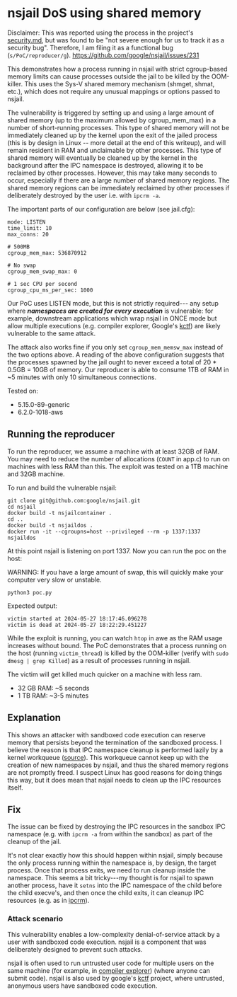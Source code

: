 nsjail DoS using shared memory
====

Disclaimer: This was reported using the process in the project's [security.md](https://github.com/google/.github/blob/master/SECURITY.md), but was found to be
"not severe enough for us to track it as a security bug". Therefore, I am filing it as a functional bug (`s/PoC/reproducer/g`). https://github.com/google/nsjail/issues/231

This demonstrates how a process running in nsjail
with strict cgroup-based memory limits can cause
processes outside the jail to be killed by the OOM-killer. This
uses the Sys-V shared memory mechanism (shmget, shmat, etc.),
which does not require any unusual mappings or
options passed to nsjail.

The vulnerability is triggered by setting up and using a large amount of shared memory (up to the maximum allowed by cgroup_mem_max) in a number of short-running processes. This type of shared memory will not be immediately cleaned up by the kernel upon the exit of the jailed process (this is by design in Linux -- more detail at the end of this writeup), and will remain resident in RAM and unclaimable by other processes. This type of shared memory will eventually be cleaned up by the kernel in the background after the IPC namespace is destroyed, allowing it to be reclaimed by other processes. However, this may take many seconds to occur, especially if there are a large number of shared memory regions. The shared memory regions can be immediately reclaimed by other processes if deliberately destroyed by the user i.e. with `ipcrm -a`.

The important parts of our configuration are below (see jail.cfg):

```
mode: LISTEN
time_limit: 10
max_conns: 20

# 500MB
cgroup_mem_max: 536870912

# No swap
cgroup_mem_swap_max: 0

# 1 sec CPU per second
cgroup_cpu_ms_per_sec: 1000
```

Our PoC uses LISTEN mode, but this is not strictly required---
any setup where ***namespaces are created for every execution***
is vulnerable: for example, downstream applications which wrap nsjail in ONCE
mode but allow multiple executions (e.g. compiler explorer, Google's [kctf](https://github.com/google/kctf/blob/v1/dist/challenge-templates/pwn/challenge/nsjail.cfg)) are likely
vulnerable to the same attack.

The attack also works fine if you only set `cgroup_mem_memsw_max` instead
of the two options above. A reading of the above configuration suggests
that the processes spawned by the jail ought to never exceed a total
of 20 * 0.5GB = 10GB of memory. Our reproducer is able to consume
1TB of RAM in ~5 minutes with only 10 simultaneous connections.

Tested on:
- 5.15.0-89-generic
- 6.2.0-1018-aws

Running the reproducer
---

To run the reproducer, we assume a machine with at least
32GB of RAM. You may need to reduce the number of allocations
(`COUNT` in app.c) to run on machines with less RAM than this. The exploit was
tested on a 1TB machine and 32GB machine.

To run and build the vulnerable nsjail:

```
git clone git@github.com:google/nsjail.git
cd nsjail
docker build -t nsjailcontainer .
cd ..
docker build -t nsjaildos .
docker run -it --cgroupns=host --privileged --rm -p 1337:1337 nsjaildos
```

At this point nsjail is listening on port 1337. Now you can run the poc on the host:

WARNING: If you have a large amount of swap, this will quickly make your computer very slow or unstable.

```
python3 poc.py
```

Expected output:
```
victim started at 2024-05-27 18:17:46.096278
victim is dead at 2024-05-27 18:22:29.451227
```

While the exploit is running, you can watch `htop` in awe
as the RAM usage increases without bound. The PoC demonstrates
that a process running on the host (running `victim_thread`)
is killed by the OOM-killer (verify with `sudo dmesg | grep Killed`)
as a result of processes running in nsjail.

The victim will get killed much quicker on a machine with less ram.

- 32 GB RAM: ~5 seconds
- 1 TB RAM: ~3-5 minutes

Explanation
----

This shows an attacker with sandboxed code execution
can reserve memory that persists beyond the termination of the
sandboxed process. I believe the reason is that IPC namespace cleanup
is performed lazily by a kernel workqueue ([source](https://elixir.bootlin.com/linux/v6.2.11/source/ipc/namespace.c#L163)).
This workqueue cannot keep up with the creation of new namespaces by nsjail, and thus
the shared memory regions are not promptly freed. I suspect Linux has good reasons for doing things this way,
but it does mean that nsjail needs to clean up the IPC resources itself.

Fix
----

The issue can be fixed by destroying the IPC resources
in the sandbox IPC namespace (e.g. with `ipcrm -a` from within the sandbox) as part of
the cleanup of the jail.

It's not clear exactly how this should happen within nsjail, simply because the only
process running within the namespace is, by design, the target process. Once that process
exits, we need to run cleanup inside the namespace. This seems a bit tricky---my thought
is for nsjail to spawn another process, have it `setns` into the IPC namespace of the child
before the child execve's, and then once the child exits, it can cleanup IPC resources
(e.g. as in [ipcrm](https://github.com/util-linux/util-linux/blob/55ca447a6a95226fd031a126fb48b01b3efd6284/sys-utils/ipcrm.c#L74)).

### Attack scenario

This vulnerability enables a low-complexity denial-of-service attack by a user with sandboxed code execution. nsjail is a component that was deliberately designed to prevent such attacks.

nsjail is often used to run untrusted user code for multiple users on the same machine (for example, in [compiler explorer](https://godbolt.org)) (where anyone can submit code). nsjail is also used by google's [kctf](https://github.com/google/kctf) project, where untrusted, anonymous users have sandboxed code execution.
